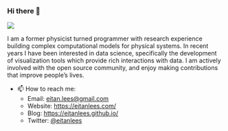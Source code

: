 ### Hi there 👋

![](https://eitanlees.com/img/eitan_banner.jpg)

I am a former physicist turned programmer with research experience building complex computational models for physical systems. In recent years I have been interested in data science, specifically the development of visualization tools which provide rich interactions with data. I am actively involved with the open source community, and enjoy making contributions that improve people’s lives.

- 📫 How to reach me:
  - Email: eitan.lees@gmail.com
  - Website: https://eitanlees.com/
  - Blog: https://eitanlees.github.io/
  - Twitter: [@eitanlees](https://twitter.com/eitanlees)

<!--
**eitanlees/eitanlees** is a ✨ _special_ ✨ repository because its `README.md` (this file) appears on your GitHub profile.

Here are some ideas to get you started:

- 🔭 I’m currently working on ...
- 🌱 I’m currently learning ...
- 👯 I’m looking to collaborate on ...
- 🤔 I’m looking for help with ...
- 💬 Ask me about ...
- 📫 How to reach me: ...
- 😄 Pronouns: ...
- ⚡ Fun fact: ...
-->
